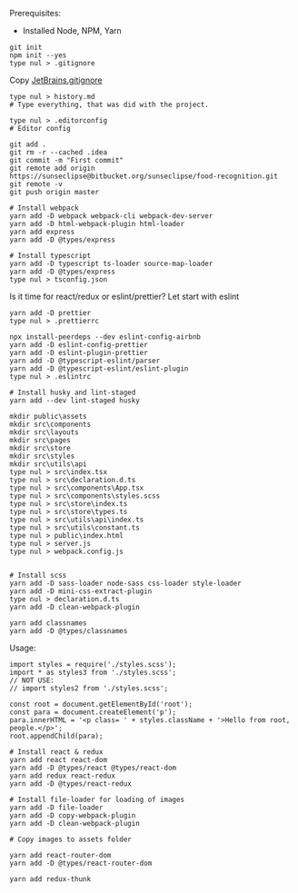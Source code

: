 
Prerequisites:
* Installed Node, NPM, Yarn


```shell script
git init
npm init --yes
type nul > .gitignore
```

Copy [JetBrains.gitignore](https://github.com/github/gitignore/blob/master/Global/JetBrains.gitignore)

```shell script
type nul > history.md
# Type everything, that was did with the project.

type nul > .editorconfig
# Editor config
```

```shell script
git add .
git rm -r --cached .idea
git commit -m "First commit"
git remote add origin https://sunseclipse@bitbucket.org/sunseclipse/food-recognition.git
git remote -v
git push origin master
```

```shell script
# Install webpack
yarn add -D webpack webpack-cli webpack-dev-server
yarn add -D html-webpack-plugin html-loader
yarn add express
yarn add -D @types/express

```

```shell script
# Install typescript
yarn add -D typescript ts-loader source-map-loader
yarn add -D @types/express
type nul > tsconfig.json
```

Is it time for react/redux or eslint/prettier?
Let start with eslint

```shell script
yarn add -D prettier
type nul > .prettierrc

npx install-peerdeps --dev eslint-config-airbnb
yarn add -D eslint-config-prettier
yarn add -D eslint-plugin-prettier
yarn add -D @typescript-eslint/parser
yarn add -D @typescript-eslint/eslint-plugin
type nul > .eslintrc
```

```shell script
# Install husky and lint-staged
yarn add --dev lint-staged husky
```

```shell script
mkdir public\assets
mkdir src\components
mkdir src\layouts
mkdir src\pages
mkdir src\store
mkdir src\styles
mkdir src\utils\api
type nul > src\index.tsx
type nul > src\declaration.d.ts
type nul > src\components\App.tsx
type nul > src\components\styles.scss
type nul > src\store\index.ts
type nul > src\store\types.ts
type nul > src\utils\api\index.ts
type nul > src\utils\constant.ts
type nul > public\index.html
type nul > server.js
type nul > webpack.config.js


```

```shell script
# Install scss
yarn add -D sass-loader node-sass css-loader style-loader
yarn add -D mini-css-extract-plugin
type nul > declaration.d.ts
yarn add -D clean-webpack-plugin

yarn add classnames
yarn add -D @types/classnames
```

Usage:

```
import styles = require('./styles.scss');
import * as styles3 from './styles.scss';
// NOT USE:
// import styles2 from './styles.scss';

const root = document.getElementById('root');
const para = document.createElement('p');
para.innerHTML = '<p class= ' + styles.className + '>Hello from root, people.</p>';
root.appendChild(para);
```

```shell script
# Install react & redux
yarn add react react-dom
yarn add -D @types/react @types/react-dom
yarn add redux react-redux
yarn add -D @types/react-redux
```

```shell script
# Install file-loader for loading of images
yarn add -D file-loader
yarn add -D copy-webpack-plugin
yarn add -D clean-webpack-plugin

# Copy images to assets folder
```

```shell script
yarn add react-router-dom
yarn add -D @types/react-router-dom
```


```shell script
yarn add redux-thunk
```
